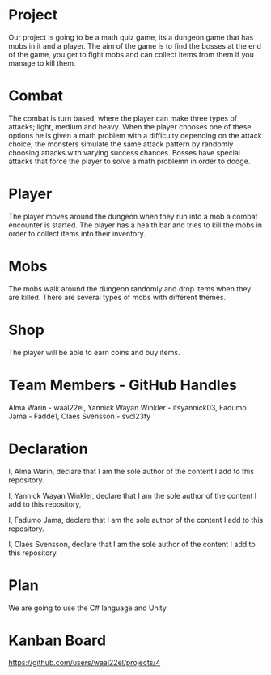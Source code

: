 # Project
Our project is going to be a math quiz game, its a dungeon game that has mobs in it and a player. The aim of the game is to find the bosses at the end of the game, you get to fight mobs and can collect items from them if you manage to kill them. 
# Combat 
The combat is turn based, where the player can make three types of attacks; light, medium and heavy. When the player chooses one of these options he is given a math problem with a difficulty depending on the attack choice, the monsters simulate the same attack pattern by randomly choosing attacks with varying success chances. Bosses have special attacks that force the player to solve a math problemn in order to dodge. 
# Player
The player moves around the dungeon when they run into a mob a combat encounter is started. The player has a health bar and tries to kill the mobs in order to collect items into their inventory. 
# Mobs 
The mobs walk around the dungeon randomly and drop items when they are killed. There are several types of mobs with different themes.
# Shop
The player will be able to earn coins and buy items.


# Team Members - GitHub Handles
Alma Warin - waal22el, 
Yannick Wayan Winkler - itsyannick03, 
Fadumo Jama - Fadde1,
Claes Svensson - svcl23fy

# Declaration
I, Alma Warin, declare that I am the sole author of the content I add to this repository.

I, Yannick Wayan Winkler, declare that I am the sole author of the content I add to this repository,

I, Fadumo Jama, declare that I am the sole author of the content I add to this repository.

I, Claes Svensson, declare that I am the sole author of the content I add to this repository.

# Plan
We are going to use the C# language and Unity

# Kanban Board
https://github.com/users/waal22el/projects/4


